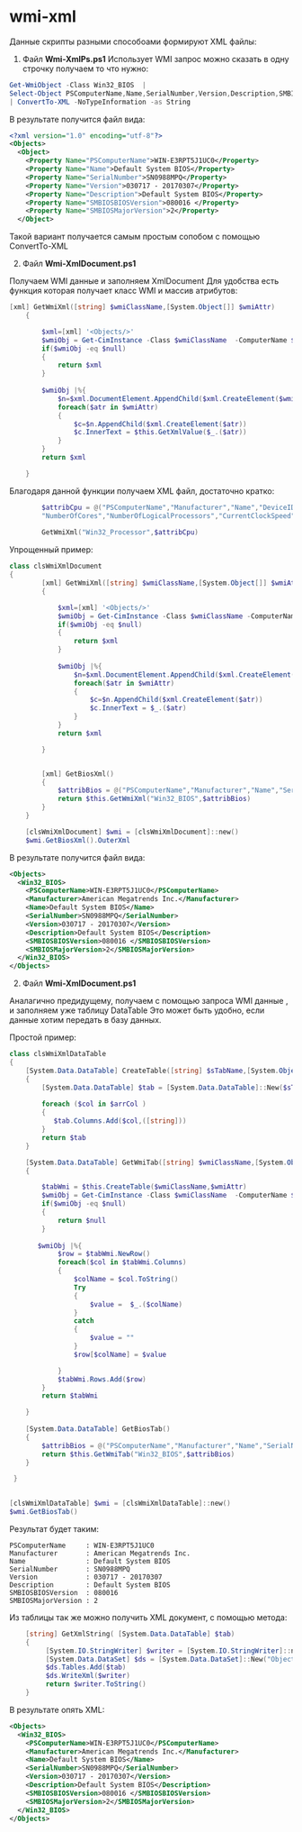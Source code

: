 # wmi-xml

Данные скрипты разными способоами формируют XML файлы:
1) Файл **Wmi-XmlPs.ps1**
Использует WMI  запрос  можно сказать в одну строчку получаем то что нужно:
```powershell
Get-WmiObject -Class Win32_BIOS  | 
Select-Object PSComputerName,Name,SerialNumber,Version,Description,SMBIOSBIOSVersion,SMBIOSMajorVersion
| ConvertTo-XML -NoTypeInformation -as String
```
В результате получится файл вида:
```xml
<?xml version="1.0" encoding="utf-8"?>
<Objects>
  <Object>
    <Property Name="PSComputerName">WIN-E3RPT5J1UC0</Property>
    <Property Name="Name">Default System BIOS</Property>
    <Property Name="SerialNumber">SN0988MPQ</Property>
    <Property Name="Version">030717 - 20170307</Property>
    <Property Name="Description">Default System BIOS</Property>
    <Property Name="SMBIOSBIOSVersion">080016 </Property>
    <Property Name="SMBIOSMajorVersion">2</Property>
  </Object>
```
Такой вариант получается самым простым сопобом с помощью  ConvertTo-XML

2) Файл **Wmi-XmlDocument.ps1**

Получаем WMI данные и заполняем  XmlDocument
Для удобства есть функция которая получает класс WMI и массив атрибутов:
```powershell
[xml] GetWmiXml([string] $wmiClassName,[System.Object[]] $wmiAttr)
    {

        $xml=[xml] '<Objects/>'
        $wmiObj = Get-CimInstance -Class $wmiClassName  -ComputerName $this.strComputerName | Select-Object $wmiAttr
        if($wmiObj -eq $null)
        {
            return $xml
        }
       
        $wmiObj |%{
            $n=$xml.DocumentElement.AppendChild($xml.CreateElement($wmiClassName))
            foreach($atr in $wmiAttr)
            {
                $c=$n.AppendChild($xml.CreateElement($atr))
                $c.InnerText = $this.GetXmlValue($_.($atr))
            }
        }
        return $xml

    }
```
Благодаря данной функции  получаем XML файл, достаточно кратко:
```powershell
        $attribCpu = @("PSComputerName","Manufacturer","Name","DeviceID",
        "NumberOfCores","NumberOfLogicalProcessors","CurrentClockSpeed","L2CacheSize","L3CacheSize")
        
        GetWmiXml("Win32_Processor",$attribCpu)
```
        
Упрощенный пример:
```powershell
class clsWmiXmlDocument
{
        [xml] GetWmiXml([string] $wmiClassName,[System.Object[]] $wmiAttr)
        {

            $xml=[xml] '<Objects/>'
            $wmiObj = Get-CimInstance -Class $wmiClassName -ComputerName  $env:COMPUTERNAME  | Select-Object $wmiAttr
            if($wmiObj -eq $null)
            {
                return $xml
            }
       
            $wmiObj |%{
                $n=$xml.DocumentElement.AppendChild($xml.CreateElement($wmiClassName))
                foreach($atr in $wmiAttr)
                {
                    $c=$n.AppendChild($xml.CreateElement($atr))
                    $c.InnerText = $_.($atr)
                }
            }
            return $xml

        }


        [xml] GetBiosXml()
        {
            $attribBios = @("PSComputerName","Manufacturer","Name","SerialNumber","Version","Description","SMBIOSBIOSVersion","SMBIOSMajorVersion")
            return $this.GetWmiXml("Win32_BIOS",$attribBios)
        }
    }

    [clsWmiXmlDocument] $wmi = [clsWmiXmlDocument]::new()
    $wmi.GetBiosXml().OuterXml

```
В результате получится файл вида:
```xml
<Objects>
  <Win32_BIOS>
    <PSComputerName>WIN-E3RPT5J1UC0</PSComputerName>
    <Manufacturer>American Megatrends Inc.</Manufacturer>
    <Name>Default System BIOS</Name>
    <SerialNumber>SN0988MPQ</SerialNumber>
    <Version>030717 - 20170307</Version>
    <Description>Default System BIOS</Description>
    <SMBIOSBIOSVersion>080016 </SMBIOSBIOSVersion>
    <SMBIOSMajorVersion>2</SMBIOSMajorVersion>
  </Win32_BIOS>
</Objects>

```
2) Файл **Wmi-XmlDocument.ps1**

Аналагично предидущему, получаем с помощью запроса WMI данные , и заполняем уже таблицу DataTable
Это может быть удобно, если данные хотим передать в базу данных.

Простой пример:
```powershell
class clsWmiXmlDataTable
{
    [System.Data.DataTable] CreateTable([string] $sTabName,[System.Object[]] $arrCol)
    {
        [System.Data.DataTable] $tab = [System.Data.DataTable]::New($sTabName)
 
        foreach ($col in $arrCol ) 
        {
           $tab.Columns.Add($col,([string]))
        }
        return $tab
    }

    [System.Data.DataTable] GetWmiTab([string] $wmiClassName,[System.Object[]] $wmiAttr)
    {

        $tabWmi = $this.CreateTable($wmiClassName,$wmiAttr)
        $wmiObj = Get-CimInstance -Class $wmiClassName  -ComputerName $env:COMPUTERNAME | Select-Object $wmiAttr
        if($wmiObj -eq $null)
        {
            return $null
        }
       
       $wmiObj |%{
            $row = $tabWmi.NewRow()
            foreach($col in $tabWmi.Columns)
            {
                $colName = $col.ToString()
                Try
                {
                    $value =  $_.($colName)
                }
                catch
                {
                    $value = ""
                }
                $row[$colName] = $value

            }
            $tabWmi.Rows.Add($row)
        }
        return $tabWmi

    }
    
    [System.Data.DataTable] GetBiosTab()
    {
        $attribBios = @("PSComputerName","Manufacturer","Name","SerialNumber","Version","Description","SMBIOSBIOSVersion","SMBIOSMajorVersion")
        return $this.GetWmiTab("Win32_BIOS",$attribBios)
    }

 }

 
[clsWmiXmlDataTable] $wmi = [clsWmiXmlDataTable]::new()
$wmi.GetBiosTab()
```

Результат будет таким:
```
PSComputerName     : WIN-E3RPT5J1UC0
Manufacturer       : American Megatrends Inc.
Name               : Default System BIOS
SerialNumber       : SN0988MPQ
Version            : 030717 - 20170307
Description        : Default System BIOS
SMBIOSBIOSVersion  : 080016 
SMBIOSMajorVersion : 2
```

Из таблицы так же можно получить XML документ, с помощью метода:
```powershell
    [string] GetXmlString( [System.Data.DataTable] $tab)
    {
         [System.IO.StringWriter] $writer = [System.IO.StringWriter]::new()
         [System.Data.DataSet] $ds = [System.Data.DataSet]::New("Objects")
         $ds.Tables.Add($tab)
         $ds.WriteXml($writer)
         return $writer.ToString()
    }
```

В результате опять XML:
```xml
<Objects>
  <Win32_BIOS>
    <PSComputerName>WIN-E3RPT5J1UC0</PSComputerName>
    <Manufacturer>American Megatrends Inc.</Manufacturer>
    <Name>Default System BIOS</Name>
    <SerialNumber>SN0988MPQ</SerialNumber>
    <Version>030717 - 20170307</Version>
    <Description>Default System BIOS</Description>
    <SMBIOSBIOSVersion>080016 </SMBIOSBIOSVersion>
    <SMBIOSMajorVersion>2</SMBIOSMajorVersion>
  </Win32_BIOS>
</Objects>
```
